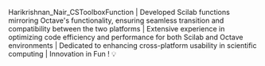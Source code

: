 Harikrishnan_Nair_CSToolboxFunction | Developed Scilab functions mirroring Octave's functionality, ensuring seamless transition and compatibility between the two platforms | Extensive experience in optimizing code efficiency and performance for both Scilab and Octave environments | Dedicated to enhancing cross-platform usability in scientific computing | Innovation in Fun ! 💡
